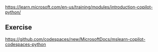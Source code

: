 https://learn.microsoft.com/en-us/training/modules/introduction-copilot-python/

## Exercise

https://github.com/codespaces/new/MicrosoftDocs/mslearn-copilot-codespaces-python
